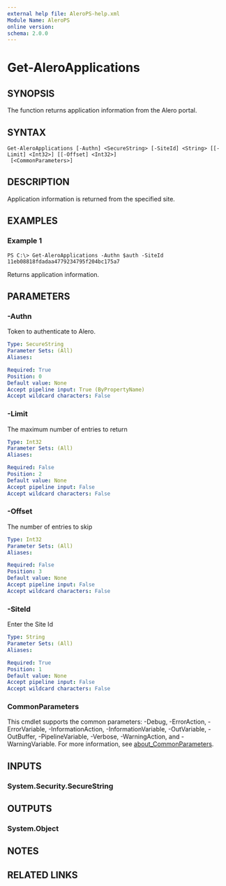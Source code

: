 ```yaml
---
external help file: AleroPS-help.xml
Module Name: AleroPS
online version:
schema: 2.0.0
---
```


# Get-AleroApplications

## SYNOPSIS
The function returns application information from the Alero portal.

## SYNTAX

```
Get-AleroApplications [-Authn] <SecureString> [-SiteId] <String> [[-Limit] <Int32>] [[-Offset] <Int32>]
 [<CommonParameters>]
```

## DESCRIPTION
Application information is returned from the specified site.

## EXAMPLES

### Example 1
```
PS C:\> Get-AleroApplications -Authn $auth -SiteId 11eb08818fdadaa4779234795f204bc175a7
```

Returns application information.

## PARAMETERS

### -Authn
Token to authenticate to Alero.

```yaml
Type: SecureString
Parameter Sets: (All)
Aliases:

Required: True
Position: 0
Default value: None
Accept pipeline input: True (ByPropertyName)
Accept wildcard characters: False
```

### -Limit
The maximum number of entries to return

```yaml
Type: Int32
Parameter Sets: (All)
Aliases:

Required: False
Position: 2
Default value: None
Accept pipeline input: False
Accept wildcard characters: False
```

### -Offset
The number of entries to skip

```yaml
Type: Int32
Parameter Sets: (All)
Aliases:

Required: False
Position: 3
Default value: None
Accept pipeline input: False
Accept wildcard characters: False
```

### -SiteId
Enter the Site Id

```yaml
Type: String
Parameter Sets: (All)
Aliases:

Required: True
Position: 1
Default value: None
Accept pipeline input: False
Accept wildcard characters: False
```

### CommonParameters
This cmdlet supports the common parameters: -Debug, -ErrorAction, -ErrorVariable, -InformationAction, -InformationVariable, -OutVariable, -OutBuffer, -PipelineVariable, -Verbose, -WarningAction, and -WarningVariable. For more information, see [about_CommonParameters](http://go.microsoft.com/fwlink/?LinkID=113216).

## INPUTS

### System.Security.SecureString
## OUTPUTS

### System.Object
## NOTES

## RELATED LINKS

